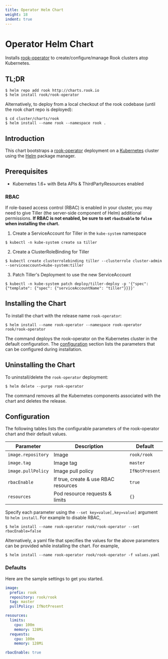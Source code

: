 ```yaml
---
title: Operator Helm Chart
weight: 18
indent: true
---
```


# Operator Helm Chart

Installs [rook-operator](https://github.com/rook/rook) to create/configure/manage Rook clusters atop Kubernetes.

## TL;DR

```console
$ helm repo add rook http://charts.rook.io
$ helm install rook/rook-operator
```

Alternatively, to deploy from a local checkout of the rook codebase (until the rook chart repo is deployed):

```console
$ cd cluster/charts/rook
$ helm install --name rook --namespace rook .
```

## Introduction

This chart bootstraps a [rook-operator](https://github.com/rook/rook) deployment on a [Kubernetes](http://kubernetes.io) cluster using the [Helm](https://helm.sh) package manager.

## Prerequisites

- Kubernetes 1.6+ with Beta APIs & ThirdPartyResources enabled

### RBAC

If role-based access control (RBAC) is enabled in your cluster, you may need to give Tiller (the server-side component of Helm) additional permissions. **If RBAC is not enabled, be sure to set `rbacEnable` to `false` when installing the chart.**

1. Create a ServiceAccount for Tiller in the `kube-system` namespace
  ```console
  $ kubectl -n kube-system create sa tiller
  ```

2. Create a ClusterRoleBinding for Tiller

  ```console
  $ kubectl create clusterrolebinding tiller --clusterrole cluster-admin --serviceaccount=kube-system:tiller
  ```

3. Patch Tiller's Deployment to use the new ServiceAccount

  ```console
  $ kubectl -n kube-system patch deploy/tiller-deploy -p '{"spec": {"template": {"spec": {"serviceAccountName": "tiller"}}}}'
  ```


## Installing the Chart

To install the chart with the release name `rook-operator`:

```console
$ helm install --name rook-operator --namespace rook-operator rook/rook-operator
```

The command deploys the rook-operator on the Kubernetes cluster in the default configuration. The [configuration](#configuration) section lists the parameters that can be configured during installation.


## Uninstalling the Chart

To uninstall/delete the `rook-operator` deployment:

```console
$ helm delete --purge rook-operator
```

The command removes all the Kubernetes components associated with the chart and deletes the release.


## Configuration

The following tables lists the configurable parameters of the rook-operator chart and their default values.

| Parameter          | Description                          | Default              |
|--------------------|--------------------------------------|----------------------|
| `image.repository` | Image                                | `rook/rook`          |
| `image.tag`        | Image tag                            | `master`             |
| `image.pullPolicy` | Image pull policy                    | `IfNotPresent`       |
| `rbacEnable`       | If true, create & use RBAC resources | `true`               |
| `resources`        | Pod resource requests & limits       | `{}`                 |

Specify each parameter using the `--set key=value[,key=value]` argument to `helm install`. For example to disable RBAC,

```console
$ helm install --name rook-operator rook/rook-operator --set rbacEnable=false
```

Alternatively, a yaml file that specifies the values for the above parameters can be provided while installing the chart. For example,

```console
$ helm install --name rook-operator rook/rook-operator -f values.yaml
```

### Defaults

Here are the sample settings to get you started.

```yaml
image:
  prefix: rook
  repository: rook/rook
  tag: master
  pullPolicy: IfNotPresent

resources:
  limits:
    cpu: 100m
    memory: 128Mi
  requests:
    cpu: 100m
    memory: 128Mi

rbacEnable: true
```
